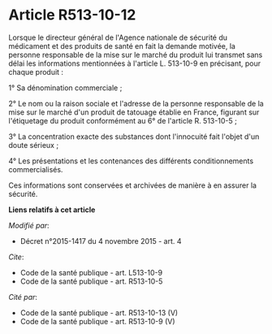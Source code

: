 # Article R513-10-12

Lorsque le directeur général de l'Agence nationale de sécurité du médicament et des produits de santé en fait la demande
motivée, la personne responsable de la mise sur le marché du produit lui transmet sans délai les informations mentionnées à
l'article L. 513-10-9 en précisant, pour chaque produit : 

1° Sa dénomination commerciale ; 

2° Le nom ou la raison sociale et l'adresse de la personne responsable de la mise sur le marché d'un produit de tatouage
établie en France, figurant sur l'étiquetage du produit conformément au 6° de l'article R. 513-10-5 ; 

3° La concentration exacte des substances dont l'innocuité fait l'objet d'un doute sérieux ; 

4° Les présentations et les contenances des différents conditionnements commercialisés. 

Ces informations sont conservées et archivées de manière à en assurer la sécurité.

**Liens relatifs à cet article**

_Modifié par_:

  - Décret n°2015-1417 du 4 novembre 2015 - art. 4

_Cite_:

  - Code de la santé publique - art. L513-10-9
  - Code de la santé publique - art. R513-10-5

_Cité par_:

  - Code de la santé publique - art. R513-10-13 (V)
  - Code de la santé publique - art. R513-10-9 (V)
